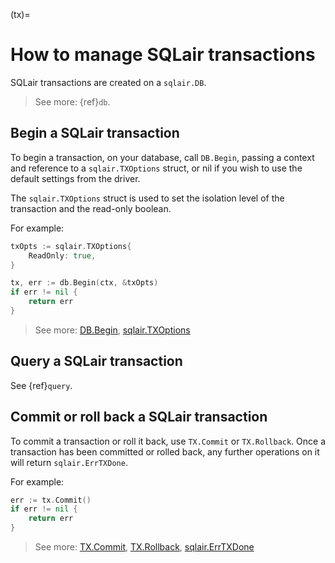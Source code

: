 (tx)=
# How to manage SQLair transactions
SQLair transactions are created on a `sqlair.DB`.

> See more: {ref}`db`.
## Begin a SQLair transaction

To begin a transaction, on your database, call `DB.Begin`, passing a context and
reference to a `sqlair.TXOptions` struct, or nil if you wish to use the default
settings from the driver.

The `sqlair.TXOptions` struct is used to set the isolation level of the
transaction and the read-only boolean.

For example:
```go
txOpts := sqlair.TXOptions{
    ReadOnly: true,
}

tx, err := db.Begin(ctx, &txOpts)
if err != nil {
    return err
}
```

> See more: [DB.Begin](https://pkg.go.dev/github.com/canonical/sqlair#DB.Begin),
[sqlair.TXOptions](https://pkg.go.dev/github.com/canonical/sqlair#TXOptions)

## Query a SQLair transaction
See {ref}`query`.

## Commit or roll back a SQLair transaction

To commit a transaction or roll it back, use `TX.Commit` or `TX.Rollback`. Once
a transaction has been committed or rolled back, any further operations on it
will return `sqlair.ErrTXDone`.

For example:
```go
err := tx.Commit()
if err != nil {
    return err
}
```

> See more:
[TX.Commit](https://pkg.go.dev/github.com/canonical/sqlair#TX.Commit),
[TX.Rollback](https://pkg.go.dev/github.com/canonical/sqlair#TX.Rollback),
[sqlair.ErrTXDone](https://pkg.go.dev/github.com/canonical/sqlair#ErrTXDone)
